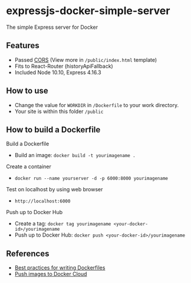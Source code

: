 # expressjs-docker-simple-server
The simple Express server for Docker

## Features
* Passed [CORS](https://developer.mozilla.org/en-US/docs/Web/HTTP/CORS) (View more in `/public/index.html` template)
* Fits to React-Router (historyApiFallback)
* Included Node 10.10, Express 4.16.3

## How to use
* Change the value for `WORKDIR` in `/Dockerfile` to your work directory.
* Your site is within this folder `/public`

## How to build a Dockerfile
Build a Dockerfile
* Build an image: `docker build -t yourimagename .`

Create a container
* `docker run --name yourserver -d -p 6000:8000 yourimagename`

Test on localhost by using web browser
* `http://localhost:6000`

Push up to Docker Hub
* Create a tag: `docker tag yourimagename <your-docker-id>/yourimagename`
* Push up to Docker Hub: `docker push <your-docker-id>/yourimagename`

## References
* [Best practices for writing Dockerfiles](https://docs.docker.com/develop/develop-images/dockerfile_best-practices/)
* [Push images to Docker Cloud](https://docs.docker.com/docker-cloud/builds/push-images/)